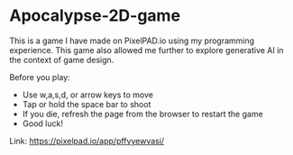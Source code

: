 # Apocalypse-2D-game
This is a game I have made on PixelPAD.io using my programming experience. This game also allowed me further to explore generative AI in the context of game design. 

Before you play:
- Use w,a,s,d, or arrow keys to move
- Tap or hold the space bar to shoot
- If you die, refresh the page from the browser to restart the game
- Good luck!

Link: https://pixelpad.io/app/pffvyewvasi/

